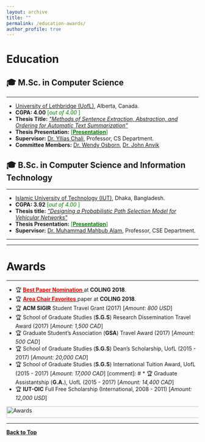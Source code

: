 ```yaml
---
layout: archive
title: ""
permalink: /education-awards/
author_profile: true
---
```


# Education

## 🎓 M.Sc. in Computer Science
--------------------------------

* [University of Lethbridge (UofL)](https://www.uleth.ca/), Alberta, Canada.
* **CGPA:  4.00** <span style ="color:Green"> [*out of 4.00* ] </span>
* **Thesis Title:** [*"Methods of Sentence Extraction, Abstraction, and Ordering for Automatic Text Summarization"*](https://opus.uleth.ca/bitstream/handle/10133/4993/NAYEEM_MIR_TAFSEER_MSC_2017.pdf) 
* **Thesis Presentation:** [<span style ="color:Green"> [**Presentation**] </span>](https://tafseer-nayeem.github.io/files/MSc_Thesis_Presenation.pdf) 
* **Supervisor:** [Dr. Yllias Chali](http://www.cs.uleth.ca/~chali/), Professor, CS Department.
* **Committee Members:** [Dr. Wendy Osborn](http://directory.uleth.ca/users/wendy.osborn), [Dr. John Anvik ](http://directory.uleth.ca/users/john.anvik)


## 🎓 B.Sc. in Computer Science and Information Technology
-----------------------------------------------------------


* [Islamic University of Technology (IUT)](https://www.iutoic-dhaka.edu/), Dhaka, Bangladesh.
* **CGPA:  3.92** <span style ="color:Green"> [*out of 4.00* ] </span>
* **Thesis title:** [*"Designing a Probabilistic Path Selection Model for Vehicular Networks"*](https://tafseer-nayeem.github.io/files/BSc_Thesis.pdf) 
* **Thesis Presentation:** [<span style ="color:Green"> [**Presentation**] </span>](https://tafseer-nayeem.github.io/files/BSc_Thesis_Presentation.pdf) 
* **Supervisor:** [Dr. Muhammad Mahbub Alam](https://scholar.google.com/citations?user=5sjCt8cAAAAJ&hl=en), Professor, CSE Department.


<!-- <a href="https://tafseer-nayeem.github.io/education-awards/"> <img src="https://tafseer-nayeem.github.io/images/educations.png" alt="Education"
	title="Education" width="500" height="50"> </a>
-->
------------------------------------------------------
------------------------------------------------------

# Awards
---------

* 🏆 [<span style="color:Red"> **Best Paper Nomination** </span>](http://coling2018.org/coling-2018-best-papers/) at **COLING 2018**.
* 🏆  [<span style="color:Red"> **Area Chair Favorites** </span>](http://coling2018.org/coling-2018-best-papers/) paper at **COLING 2018**.
* 🏆  **ACM SIGIR** Student Travel Grant (2017) [*Amount: 800 USD*]
* 🏆 School of Graduate Studies (**S.G.S**) Research Dissemination Travel Award (2017) [*Amount: 1,500 CAD*]
* 🏆 Graduate Student’s Association (**GSA**) Travel Award (2017) [*Amount: 500 CAD*]
* 🏆 School of Graduate Studies (**S.G.S**) Dean’s Scholarship, UofL (2015 - 2017) [*Amount: 20,000 CAD*]
* 🏆 School of Graduate Studies (**S.G.S**) International Tuition Award, UofL (2015 - 2017) [*Amount: 17,000 CAD*]
[comment]: # * 🏆 Graduate Assistantship (**G.A.**), UofL (2015 - 2017) [*Amount: 14,400 CAD*]
* 🏆 **IUT-OIC** Full Free Scholarship (International, 2008 - 2011) [*Amount: 12,000 USD*]


<a href="https://tafseer-nayeem.github.io/education-awards/"> <img src="https://tafseer-nayeem.github.io/images/awards.png" alt="Awards"
	title="Awards" width="550" height="30"> </a>

--------------------------------------------

[**Back to Top**](#)

